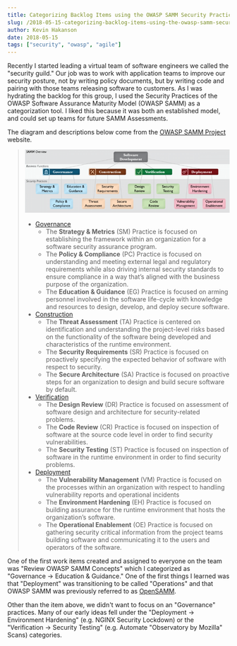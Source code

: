 ```yaml
---
title: Categorizing Backlog Items using the OWASP SAMM Security Practices
slug: /2018-05-15-categorizing-backlog-items-using-the-owasp-samm-security-practices
author: Kevin Hakanson
date: 2018-05-15
tags: ["security", "owasp", "agile"]
---
```

Recently I started leading a virtual team of software engineers we called the "security guild."  Our job was to work with application teams to improve our security posture, not by writing policy documents, but by writing code and pairing with those teams releasing software to customers.  As I was hydrating the backlog for this group, I used the Security Practices of the OWASP Software Assurance Maturity Model (OWASP SAMM) as a categorization tool.  I liked this because it was both an established model, and could set up teams for future SAMM Assessments.

The diagram and descriptions below come from the [OWASP SAMM Project](https://www.owasp.org/index.php/OWASP_SAMM_Project#tab=Browse_Online) website.

> ![OWASP SAMM Model](images/720px-SAMM-Overview.png)
>
> * [Governance](https://www.owasp.org/index.php/SAMM_-_Governance)
>   * The **Strategy & Metrics** (SM) Practice is focused on establishing the framework within an organization for a software security assurance program.
>   * The **Policy & Compliance** (PC) Practice is focused on understanding and meeting external legal and regulatory requirements while also driving internal security standards to ensure compliance in a way that’s aligned with the business purpose of the organization.
>   * The **Education & Guidance** (EG) Practice is focused on arming personnel involved in the software life-cycle with knowledge and resources to design, develop, and deploy secure software.
> * [Construction](https://www.owasp.org/index.php/SAMM_-_Construction)
>   * The **Threat Assessment** (TA) Practice is centered on identification and understanding the project-level risks based on the functionality of the software being developed and characteristics of the runtime environment.
>   * The **Security Requirements** (SR) Practice is focused on proactively specifying the expected behavior of software with respect to security.
>   * The **Secure Architecture** (SA) Practice is focused on proactive steps for an organization to design and build secure software by default.
> * [Verification](https://www.owasp.org/index.php/SAMM_-_Verification)
>   * The **Design Review** (DR) Practice is focused on assessment of software design and architecture for security-related problems.
>   * The **Code Review** (CR) Practice is focused on inspection of software at the source code level in order to find security vulnerabilities.
>   * The **Security Testing** (ST) Practice is focused on inspection of software in the runtime environment in order to find security problems.
> * [Deployment](https://www.owasp.org/index.php/SAMM_-_Deployment)
>   * The **Vulnerability Management** (VM) Practice is focused on the processes within an organization with respect to handling vulnerability reports and operational incidents
>   * The **Environment Hardening** (EH) Practice is focused on building assurance for the runtime environment that hosts the organization’s software.
>   * The **Operational Enablement** (OE) Practice is focused on gathering security critical information from the project teams building software and communicating it to the users and operators of the software.

One of the first work items created and assigned to everyone on the team was "Review OWASP SAMM Concepts" which I categorized as "Governance -> Education & Guidance."  One of the first things I learned was that "Deployment" was transitioning to be called "Operations" and that OWASP SAMM was previously referred to as [OpenSAMM](http://www.opensamm.org/).

Other than the item above, we didn't want to focus on an "Governance" practices.  Many of our early ideas fell under the "Deployment -> Environment Hardening" (e.g. NGINX Security Lockdown) or the "Verification -> Security Testing" (e.g. Automate "Observatory by Mozilla" Scans) categories.
